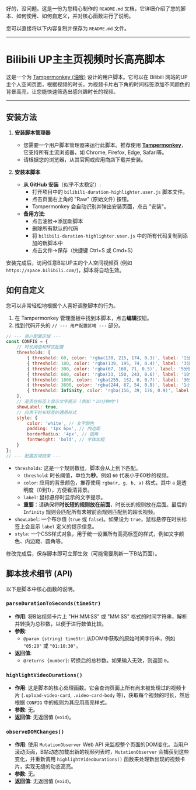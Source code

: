 好的，没问题。这是一份为您精心制作的 `README.md` 文档，它详细介绍了您的脚本、如何使用、如何自定义，并对核心函数进行了说明。

您可以直接将以下内容复制并保存为 `README.md` 文件。

---

# Bilibili UP主主页视频时长高亮脚本

这是一个为 [Tampermonkey (油猴)](https://www.tampermonkey.net/) 设计的用户脚本。它可以在 Bilibili 网站的UP主个人空间页面，根据视频的时长，为视频卡片右下角的时间标签添加不同颜色的背景高亮，让您能快速筛选出感兴趣时长的视频。

---

## 安装方法

1.  **安装脚本管理器**
    *   您需要一个用户脚本管理器来运行此脚本。推荐使用 [**Tampermonkey**](https://www.tampermonkey.net/)，它支持所有主流浏览器，如 Chrome, Firefox, Edge, Safari等。
    *   请根据您的浏览器，从其官网或应用商店下载并安装。

2.  **安装本脚本**
    *   **从 GitHub 安装**（似乎不太稳定）:
        *   打开项目中的 `bilibili-duration-highlighter.user.js` 脚本文件。
        *   点击页面右上角的 "Raw" (原始文件) 按钮。
        *   Tampermonkey 会自动识别并弹出安装页面，点击 "安装"。
    *   **备用方法**:
        *   点击油猴->添加新脚本
        *   删除所有默认的代码
        *   将 `bilibili-duration-highlighter.user.js` 中的所有代码复制到添加的新脚本中
        *   点击文件->保存（快捷键 Ctrl+S 或 Cmd+S）

安装完成后，访问任意B站UP主的个人空间视频页 (例如 `https://space.bilibili.com/`)，脚本将自动生效。

## 如何自定义

您可以非常轻松地根据个人喜好调整脚本的行为。

1.  在 Tampermonkey 管理面板中找到本脚本，点击**编辑**按钮。
2.  找到代码开头的 `// --- 用户配置区域 ---` 部分。

```javascript
// --- 用户配置区域 ---
const CONFIG = {
    // 时长阈值和样式配置
    thresholds: [
        { threshold: 60, color: 'rgba(130, 215, 174, 0.3)', label: '1分钟内' }, // 0-1分钟
        { threshold: 180, color: 'rgba(139, 195, 74, 0.4)', label: '3分钟内' }, // 1-3分钟
        { threshold: 300, color: 'rgba(67, 160, 71, 0.5)', label: '5分钟内' }, // 3-5分钟
        { threshold: 600, color: 'rgba(33, 150, 243, 0.6)', label: '10分钟内' }, // 5-10分钟
        { threshold: 1800, color: 'rgba(255, 152, 0, 0.7)', label: '30分钟内' }, // 10-30分钟
        { threshold: 3600, color: 'rgba(244, 67, 54, 0.8)', label: '1小时内' }, // 30-60分钟
        { threshold: Infinity, color: 'rgba(156, 39, 176, 0.9)', label: '超长视频' } // 超过1小时
    ],
    // 是否在标签上显示文字提示 (例如 "10分钟内")
    showLabel: true,
    // 应用于时长标签的通用样式
    style: {
        color: 'white', // 文字颜色
        padding: '1px 6px', // 内边距
        borderRadius: '4px', // 圆角
        fontWeight: 'bold', // 字体加粗
    }
};
// --- 配置区域结束 ---
```

*   `thresholds`: 这是一个规则数组，脚本会从上到下匹配。
    *   `threshold`: 时长阈值，单位为**秒**。例如 `60` 代表小于60秒的视频。
    *   `color`: 应用的背景颜色，推荐使用 `rgba(r, g, b, a)` 格式，其中 `a` 是透明度（0到1），方便看清背景。
    *   `label`: 鼠标悬停时显示的文字提示。
    *   **重要**：请确保将**时长短的规则放在前面**，时长长的规则放在后面。最后的 `Infinity` 规则会匹配所有未被前面规则匹配到的超长视频。
*   `showLabel`: 一个布尔值 (`true` 或 `false`)。如果设为 `true`，鼠标悬停在时长标签上会显示 `label` 定义的提示信息。
*   `style`: 一个CSS样式对象，用于统一设置所有高亮标签的样式，例如文字颜色、内边距、圆角等。

修改完成后，保存脚本即可立即生效（可能需要刷新一下B站页面）。

## 脚本技术细节 (API)

以下是脚本中核心函数的说明。

### `parseDurationToSeconds(timeStr)`

*   **作用**: 将B站视频卡片上 "HH:MM:SS" 或 "MM:SS" 格式的时间字符串，解析并转换为总秒数，以便于进行数值比较。
*   **参数**:
    *   `@param {string} timeStr`: 从DOM中获取的原始时间字符串，例如 `"05:20"` 或 `"01:10:30"`。
*   **返回值**:
    *   `@returns {number}`: 转换后的总秒数。如果输入无效，则返回 `0`。

### `highlightVideoDurations()`

*   **作用**: 这是脚本的核心处理函数。它会查询页面上所有尚未被处理过的视频卡片 (`.upload-video-card`, `.video-card-body` 等)，获取每个视频的时长，然后根据 `CONFIG` 中的规则为其应用高亮样式。
*   **参数**: 无。
*   **返回值**: 无返回值 (`void`)。

### `observeDOMChanges()`

*   **作用**: 使用 `MutationObserver` Web API 来监视整个页面的DOM变化。当用户滚动页面，B站动态加载出新的视频列表时，`MutationObserver` 会捕获到这些变化，并重新调用 `highlightVideoDurations()` 函数来处理新出现的视频卡片，实现无缝的动态高亮。
*   **参数**: 无。
*   **返回值**: 无返回值 (`void`)。
